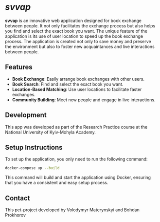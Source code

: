 # _svvap_

**svvap** is an innovative web application designed for book exchange between people. It not only facilitates the exchange process but also helps you find and select the exact book you want. The unique feature of the application is its use of user location to speed up the book exchange process. The application is created not only to save money and preserve the environment but also to foster new acquaintances and live interactions between people.

## Features

- **Book Exchange**: Easily arrange book exchanges with other users.
- **Book Search**: Find and select the exact book you want.
- **Location-Based Matching**: Use user locations to facilitate faster exchanges.
- **Community Building**: Meet new people and engage in live interactions.

## Development

This app was developed as part of the Research Practice course at the National University of Kyiv-Mohyla Academy.

## Setup Instructions

To set up the application, you only need to run the following command:

```bash
docker-compose up --build
```

This command will build and start the application using Docker, ensuring that you have a consistent and easy setup process.

## Contact

This pet-project developed by Volodymyr Materynskyi and Bohdan Prokhorov 